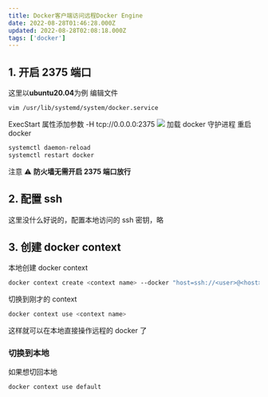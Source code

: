 ```yaml
---
title: Docker客户端访问远程Docker Engine
date: 2022-08-28T01:46:28.000Z
updated: 2022-08-28T02:08:18.000Z
tags: ['docker']
---
```

  
## 1. 开启 2375 端口

这里以**ubuntu20.04**为例
编辑文件

```bash
vim /usr/lib/systemd/system/docker.service
```

ExecStart 属性添加参数 -H tcp://0.0.0.0:2375
![](images/1661652340332-5fdde1fb-96d4-4b96-99db-48d0a418533d.png)
加载 docker 守护进程
重启 docker

```bash
systemctl daemon-reload
systemctl restart docker
```

注意 ⚠️ **防火墙无需开启 2375 端口放行**

## 2. 配置 ssh

这里没什么好说的，配置本地访问的 ssh 密钥，略

## 3. 创建 docker context

本地创建 docker context

```bash
docker context create <context name> --docker "host=ssh://<user>@<host>"
```

切换到刚才的 context

```bash
docker context use <context name>
```

这样就可以在本地直接操作远程的 docker 了

### 切换到本地

如果想切回本地

```bash
docker context use default
```